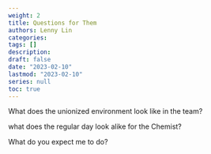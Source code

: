 ```yaml
---
weight: 2
title: Questions for Them
authors: Lenny Lin
categories: 
tags: []
description: 
draft: false
date: "2023-02-10"
lastmod: "2023-02-10"
series: null
toc: true
---
```



What does the unionized environment look like in the team?

what does the regular day look alike for the Chemist?

What do you expect me to do?


